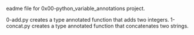 eadme file for 0x00-python_variable_annotations project.
             
0-add.py creates a type annotated function that adds two integers.
1-concat.py creates a type annotated function that concatenates two strings.
